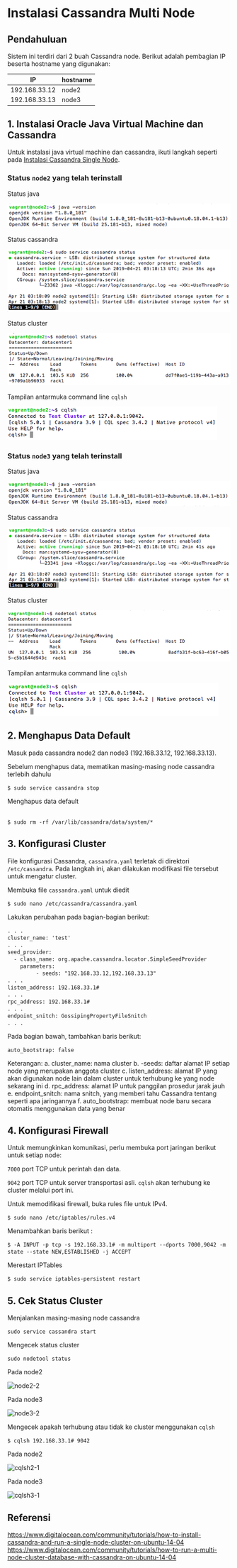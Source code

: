 # Instalasi Cassandra Multi Node

## Pendahuluan
Sistem ini terdiri dari 2 buah Cassandra node. Berikut adalah pembagian IP beserta hostname yang digunakan:

| IP            | hostname  |
|---------------|-----------|
| 192.168.33.12	| node2     |
| 192.168.33.13	| node3     |

## 1. Instalasi Oracle Java Virtual Machine dan Cassandra
Untuk instalasi java virtual machine dan cassandra, ikuti langkah seperti pada [Instalasi Cassandra Single Node](https://github.com/masasih21/Basis-Data-Terdistribusi/tree/master/tugas%204/single-node).

### Status ```node2``` yang telah terinstall

Status java

![java2](screenshot/2java2.png)

Status cassandra

![cass2](screenshot/2cass2.png)

Status cluster

![node2](screenshot/2node2.png)

Tampilan antarmuka command line ```cqlsh```

![cqlsh2](screenshot/2cqlsh2.png)

### Status ```node3``` yang telah terinstall

Status java

![java3](screenshot/3java3.png)

Status cassandra

![cass3](screenshot/3cass3.png)

Status cluster

![node3](screenshot/3node3.png)

Tampilan antarmuka command line ```cqlsh```

![cqlsh3](screenshot/3cqlsh3.png)


## 2. Menghapus Data Default
Masuk pada cassandra node2 dan node3 (192.168.33.12, 192.168.33.13).

Sebelum menghapus data, mematikan masing-masing node cassandra terlebih dahulu
```
$ sudo service cassandra stop
```

Menghapus data default
```

$ sudo rm -rf /var/lib/cassandra/data/system/*
```

## 3. Konfigurasi Cluster
File konfigurasi Cassandra, ```cassandra.yaml``` terletak di direktori ```/etc/cassandra```. Pada langkah ini, akan dilakukan modifikasi file tersebut untuk mengatur cluster.

Membuka file ```cassandra.yaml``` untuk diedit
```
$ sudo nano /etc/cassandra/cassandra.yaml
```

Lakukan perubahan pada bagian-bagian berikut:
```
. . .
cluster_name: 'test'
. . .
seed_provider:
  - class_name: org.apache.cassandra.locator.SimpleSeedProvider
    parameters:
         - seeds: "192.168.33.12,192.168.33.13"
. . .
listen_address: 192.168.33.1#
. . .
rpc_address: 192.168.33.1#
. . .
endpoint_snitch: GossipingPropertyFileSnitch
. . .
```
Pada bagian bawah, tambahkan baris berikut:
```
auto_bootstrap: false
```

Keterangan:
a. cluster_name: nama cluster
b. -seeds: daftar alamat IP setiap node yang merupakan anggota cluster
c. listen_address: alamat IP yang akan digunakan node lain dalam cluster untuk terhubung ke yang node sekarang ini
d. rpc_address: alamat IP untuk panggilan prosedur jarak jauh
e. endpoint_snitch: nama snitch, yang memberi tahu Cassandra tentang seperti apa jaringannya
f. auto_bootstrap: membuat node baru secara otomatis menggunakan data yang benar

## 4. Konfigurasi Firewall

Untuk memungkinkan komunikasi, perlu membuka port jaringan berikut untuk setiap node:

```7000``` port TCP untuk perintah dan data.

```9042``` port TCP untuk server transportasi asli. ```cqlsh``` akan terhubung ke cluster melalui port ini.

Untuk memodifikasi firewall, buka rules file untuk IPv4.
```
$ sudo nano /etc/iptables/rules.v4
```

Menambahkan baris berikut :
```
$ -A INPUT -p tcp -s 192.168.33.1# -m multiport --dports 7000,9042 -m state --state NEW,ESTABLISHED -j ACCEPT
```

Merestart IPTables
```
$ sudo service iptables-persistent restart
```

## 5. Cek Status Cluster
Menjalankan masing-masing node cassandra
```
sudo service cassandra start
```

Mengecek status cluster
```
sudo nodetool status
```

Pada node2

![node2-2](screenshot/node2-2.png)

Pada node3

![node3-2](screenshot/node3-2.png)

Mengecek apakah terhubung atau tidak ke cluster menggunakan ```cqlsh```
```
$ cqlsh 192.168.33.1# 9042
```

Pada node2

![cqlsh2-1](screenshot/cqlsh2-1.png)

Pada node3

![cqlsh3-1](screenshot/cqlsh3-1.png)

## Referensi
https://www.digitalocean.com/community/tutorials/how-to-install-cassandra-and-run-a-single-node-cluster-on-ubuntu-14-04
https://www.digitalocean.com/community/tutorials/how-to-run-a-multi-node-cluster-database-with-cassandra-on-ubuntu-14-04
